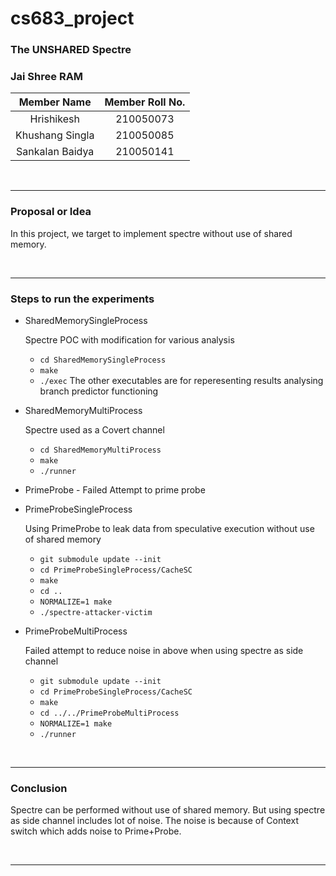# cs683_project

### The UNSHARED Spectre

### Jai Shree RAM

| **Member Name** | **Member Roll No.** |
| :-------------: | :-----------------: |
| Hrishikesh      |     210050073       |
| Khushang Singla |     210050085       |
| Sankalan Baidya |     210050141       |

<br/>

---

### Proposal or Idea

In this project, we target to implement spectre without use of shared memory.

<br/>

---

### Steps to run the experiments

- SharedMemorySingleProcess
    
    Spectre POC with modification for various analysis
    - `cd SharedMemorySingleProcess`
    - `make`
    - `./exec`
    The other executables are for reperesenting results analysing branch predictor functioning

- SharedMemoryMultiProcess
    
    Spectre used as a Covert channel
    - `cd SharedMemoryMultiProcess`
    - `make`
    - `./runner`

- PrimeProbe - Failed Attempt to prime probe
- PrimeProbeSingleProcess
    
    Using PrimeProbe to leak data from speculative execution without use of shared memory
    - `git submodule update --init`
    - `cd PrimeProbeSingleProcess/CacheSC`
    - `make`
    - `cd ..`
    - `NORMALIZE=1 make`
    - `./spectre-attacker-victim`

- PrimeProbeMultiProcess
    
    Failed attempt to reduce noise in above when using spectre as side channel
    - `git submodule update --init`
    - `cd PrimeProbeSingleProcess/CacheSC`
    - `make`
    - `cd ../../PrimeProbeMultiProcess`
    - `NORMALIZE=1 make`
    - `./runner`
    


<br/>

---

### Conclusion

Spectre can be performed without use of shared memory.
But using spectre as side channel includes lot of noise.
The noise is because of Context switch which adds noise to Prime+Probe.

<br/>

---
